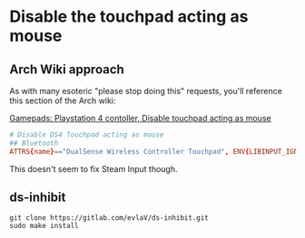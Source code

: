 # Disable the touchpad acting as mouse

## Arch Wiki approach
As with many esoteric "please stop doing this" requests, you'll reference
this section of the Arch wiki:

[Gamepads: Playstation 4 contoller, Disable touchpad acting as mouse](https://wiki.archlinux.org/title/Gamepad#Disable_touchpad_acting_as_mouse)

```conf
# Disable DS4 Touchpad acting as mouse
## Bluetooth
ATTRS{name}=="DualSense Wireless Controller Touchpad", ENV{LIBINPUT_IGNORE_DEVICE}="1"
```

This doesn't seem to fix Steam Input though.

## ds-inhibit

```shell
git clone https://gitlab.com/evlaV/ds-inhibit.git
sudo make install
```